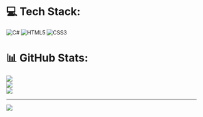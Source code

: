 
# 💻 Tech Stack:
![C#](https://img.shields.io/badge/c%23-%23239120.svg?style=for-the-badge&logo=csharp&logoColor=white) ![HTML5](https://img.shields.io/badge/html5-%23E34F26.svg?style=for-the-badge&logo=html5&logoColor=white) ![CSS3](https://img.shields.io/badge/css3-%231572B6.svg?style=for-the-badge&logo=css3&logoColor=white)
# 📊 GitHub Stats:
![](https://github-readme-stats.vercel.app/api?username=alexandrespinelli23&theme=dark&hide_border=false&include_all_commits=false&count_private=false)<br/>
![](https://github-readme-streak-stats.herokuapp.com/?user=alexandrespinelli23&theme=dark&hide_border=false)<br/>
![](https://github-readme-stats.vercel.app/api/top-langs/?username=alexandrespinelli23&theme=dark&hide_border=false&include_all_commits=false&count_private=false&layout=compact)

---
[![](https://visitcount.itsvg.in/api?id=alexandrespinelli23&icon=0&color=0)](https://visitcount.itsvg.in)

<!-- Proudly created with GPRM ( https://gprm.itsvg.in ) -->
